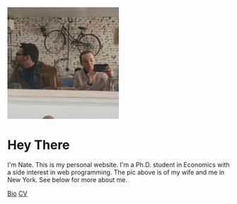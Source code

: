 <div class="px-4 py-3 text-center">
    <img class="d-block mx-auto mb-4 rounded border border-2 border-primary" src="assets/images/hero.jpeg" alt="" width="50%" style="max-width:450px">
    <h1 class="display-5 fw-bold">Hey There</h1>
    <div class="col-lg-6 mx-auto">
      <p class="lead mb-4">I'm Nate. This is my personal website. I'm a Ph.D. student in Economics with a side interest in web programming. The pic above is of my wife and me in New York. See below for more about me.</p>
      <div class="d-grid gap-2 d-sm-flex justify-content-sm-center">
        <a href="about" type="button" class="btn btn-primary btn-lg px-4 gap-3">Bio</a>
        <a href="cv" type="button" class="btn btn-outline-secondary btn-lg px-4">CV</a>
      </div>
    </div>
  </div>